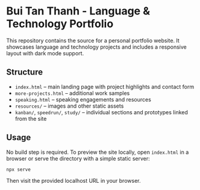 # Bui Tan Thanh - Language & Technology Portfolio

This repository contains the source for a personal portfolio website.
It showcases language and technology projects and includes a responsive
layout with dark mode support.

## Structure

- `index.html` – main landing page with project highlights and contact form
- `more-projects.html` – additional work samples
- `speaking.html` – speaking engagements and resources
- `resources/` – images and other static assets
- `kanban/`, `speedrun/`, `study/` – individual sections and prototypes
  linked from the site

## Usage

No build step is required. To preview the site locally, open `index.html`
in a browser or serve the directory with a simple static server:

```bash
npx serve
```

Then visit the provided localhost URL in your browser.
